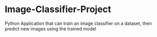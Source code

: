 # Image-Classifier-Project
Python Application that can train an image classifier on a dataset, then predict new images using the trained model 
